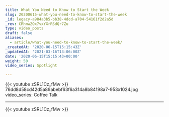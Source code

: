 ```yaml
---
title: What You Need to Know to Start the Week
slug: 20200615-what-you-need-to-know-to-start-the-week
_id: legacy-a984a3b5-bb38-4dcd-a704-54161f2d2a5d
_rev: CRhmwZOx7vxYXrRSdQr7Zu
type: video_posts
draft: false
aliases:
  - article/what-you-need-to-know-to-start-the-week/
_createdAt: '2020-06-15T15:15:43Z'
_updatedAt: '2021-03-16T13:06:00Z'
date: '2020-06-15T15:15:43+00:00'
weight: 50
video_series: Spotlight

---
```

{{< youtube zSRL1Cz_fMw >}}    76dd8d58cd42d5a89abebf63f6a314a8b84198a7-953x1024.jpg
video_series: Coffee Talk

---
{{< youtube zSRL1Cz_fMw >}}